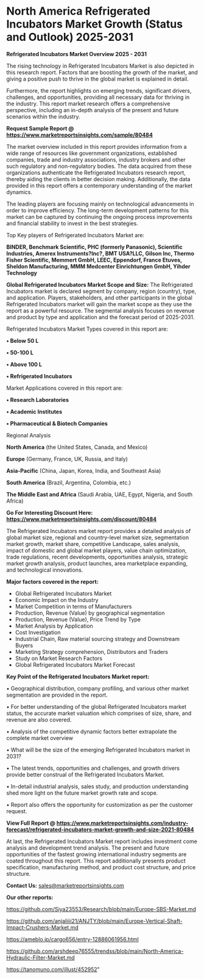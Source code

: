 # North America Refrigerated Incubators Market Growth (Status and Outlook) 2025-2031

<Strong> Refrigerated Incubators Market Overview 2025 - 2031</strong>

The rising technology in Refrigerated Incubators Market is also depicted in this research report. Factors that are boosting the growth of the market, and giving a positive push to thrive in the global market is explained in detail.

Furthermore, the report highlights on emerging trends, significant drivers, challenges, and opportunities, providing all necessary data for thriving in the industry. This report market research offers a comprehensive perspective, including an in-depth analysis of the present and future scenarios within the industry.

<strong>Request Sample Report @ <a href=https://www.marketreportsinsights.com/sample/80484>https://www.marketreportsinsights.com/sample/80484</a></strong>

The market overview included in this report provides information from a wide range of resources like government organizations, established companies, trade and industry associations, industry brokers and other such regulatory and non-regulatory bodies. The data acquired from these organizations authenticate the Refrigerated Incubators research report, thereby aiding the clients in better decision making. Additionally, the data provided in this report offers a contemporary understanding of the market dynamics.

The leading players are focusing mainly on technological advancements in order to improve efficiency. The long-term development patterns for this market can be captured by continuing the ongoing process improvements and financial stability to invest in the best strategies.

Top Key players of Refrigerated Incubators Market are:

<strong>BINDER, Benchmark Scientific, PHC (formerly Panasonic), Scientific Industries, Amerex Instruments?Inc?, BMT USA?LLC, Gilson Inc, Thermo Fisher Scientific, Memmert GmbH, LEEC, Eppendorf, France Etuves, Sheldon Manufacturing, MMM Medcenter Einrichtungen GmbH, Yihder Technology</strong>

<strong><b>Global Refrigerated Incubators Market Scope and Size:</b></strong>
The Refrigerated Incubators market is declared segment by company, region (country), type, and application. Players, stakeholders, and other participants in the global Refrigerated Incubators market will gain the market scope as they use the report as a powerful resource. The segmental analysis focuses on revenue and product by type and application and the forecast period of 2025-2031.

Refrigerated Incubators Market Types covered in this report are:

<strong>• Below 50 L

• 50-100 L

• Above 100 L

• Refrigerated Incubators</strong>

Market Applications covered in this report are:

<strong>• Research Laboratories

• Academic Institutes

• Pharmaceutical & Biotech Companies</strong> 

Regional Analysis

<strong>North America</strong> (the United States, Canada, and Mexico)

<strong>Europe</strong> (Germany, France, UK, Russia, and Italy)

<strong>Asia-Pacific</strong> (China, Japan, Korea, India, and Southeast Asia)

<strong>South America</strong> (Brazil, Argentina, Colombia, etc.)

<strong>The Middle East and Africa</strong> (Saudi Arabia, UAE, Egypt, Nigeria, and South Africa)

<strong>Go For Interesting Discount Here: <a href=https://www.marketreportsinsights.com/discount/80484>https://www.marketreportsinsights.com/discount/80484</a></strong>

The Refrigerated Incubators market report provides a detailed analysis of global market size, regional and country-level market size, segmentation market growth, market share, competitive Landscape, sales analysis, impact of domestic and global market players, value chain optimization, trade regulations, recent developments, opportunities analysis, strategic market growth analysis, product launches, area marketplace expanding, and technological innovations.

<strong><b>Major factors covered in the report:</b></strong>
<ul>
  <li>Global Refrigerated Incubators Market </li>
  <li>Economic Impact on the Industry</li>
  <li>Market Competition in terms of Manufacturers</li>
  <li>Production, Revenue (Value) by geographical segmentation</li>
  <li>Production, Revenue (Value), Price Trend by Type</li>
  <li>Market Analysis by Application</li>
  <li>Cost Investigation</li>
  <li>Industrial Chain, Raw material sourcing strategy and Downstream Buyers</li>
  <li>Marketing Strategy comprehension, Distributors and Traders</li>
  <li>Study on Market Research Factors</li>
  <li>Global Refrigerated Incubators Market Forecast</li>
</ul>

<strong><b>Key Point of the Refrigerated Incubators Market report:</b></strong>

• Geographical distribution, company profiling, and various other market segmentation are provided in the report.

• For better understanding of the global Refrigerated Incubators market status, the accurate market valuation which comprises of size, share, and revenue are also covered.

• Analysis of the competitive dynamic factors better extrapolate the complete market overview

• What will be the size of the emerging Refrigerated Incubators market in 2031?

• The latest trends, opportunities and challenges, and growth drivers provide better construal of the Refrigerated Incubators Market.

• In-detail industrial analysis, sales study, and production understanding shed more light on the future market growth rate and scope.

• Report also offers the opportunity for customization as per the customer request.

<strong><b>View Full Report @ <a href=https://www.marketreportsinsights.com/industry-forecast/refrigerated-incubators-market-growth-and-size-2021-80484>https://www.marketreportsinsights.com/industry-forecast/refrigerated-incubators-market-growth-and-size-2021-80484</a></b></strong>


At last, the Refrigerated Incubators Market report includes investment come analysis and development trend analysis. The present and future opportunities of the fastest growing international industry segments are coated throughout this report. This report additionally presents product specification, manufacturing method, and product cost structure, and price structure.

<strong>Contact Us:</strong>
sales@marketreportsinsights.com

<strong>Our other reports:</strong>

<a href=https://github.com/Siya23553/Research/blob/main/Europe-SBS-Market.md>https://github.com/Siya23553/Research/blob/main/Europe-SBS-Market.md</a>

<a href=https://github.com/anjaliiii21/ANJTY/blob/main/Europe-Vertical-Shaft-Impact-Crushers-Market.md>https://github.com/anjaliiii21/ANJTY/blob/main/Europe-Vertical-Shaft-Impact-Crushers-Market.md</a>

<a href=https://ameblo.jp/cargo656/entry-12886061956.html>https://ameblo.jp/cargo656/entry-12886061956.html</a>

<a href=https://github.com/arshdeep76555/trendss/blob/main/North-America-Hydraulic-Filter-Market.md>https://github.com/arshdeep76555/trendss/blob/main/North-America-Hydraulic-Filter-Market.md</a>

<a href=https://tanomuno.com/illust/452952>https://tanomuno.com/illust/452952</a>"
